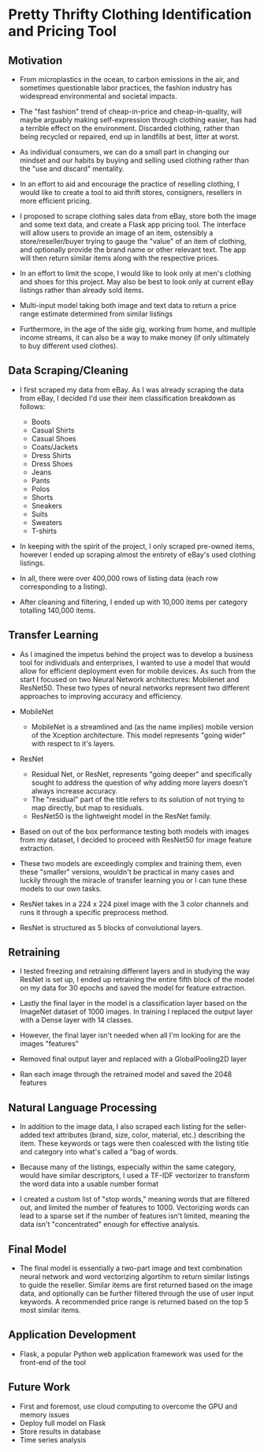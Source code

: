 # Pretty Thrifty Clothing Identification and Pricing Tool

## Motivation

* From microplastics in the ocean, to carbon emissions in the air, and sometimes questionable labor practices, the fashion industry has widespread environmental and societal impacts. 
* The "fast fashion" trend of cheap-in-price and cheap-in-quality, will maybe arguably making self-expression through clothing easier, has had a terrible effect on the environment. Discarded clothing, rather than being recycled or repaired, end up in landfills at best, litter at worst.
* As individual consumers, we can do a small part in changing our mindset and our habits by buying and selling used clothing rather than the "use and discard" mentality.
* In an effort to aid and encourage the practice of reselling clothing, I would like to create a tool to aid thrift stores, consigners, resellers in more efficient pricing.
* I proposed to scrape clothing sales data from eBay, store both the image and some text data, and create a Flask app pricing tool. The interface will allow users to provide an image of an item, ostensibly a store/reseller/buyer trying to gauge the "value" of an item of clothing, and optionally provide the brand name or other relevant text. The app will then return similar items along with the respective prices.
* In an effort to limit the scope, I would like to look only at men's clothing and shoes for this project. May also be best to look only at current eBay listings rather than already sold items.

* Multi-input model taking both image and text data to return a price range estimate determined from similar listings

* Furthermore, in the age of the side gig, working from home, and multiple income streams, it can also be a way to make money (if only ultimately to buy different used clothes).

## Data Scraping/Cleaning

* I first scraped my data from eBay. As I was already scraping the data from eBay, I decided I'd use their item classification breakdown as follows:
  - Boots
  - Casual Shirts
  - Casual Shoes
  - Coats/Jackets
  - Dress Shirts
  - Dress Shoes
  - Jeans
  - Pants
  - Polos
  - Shorts
  - Sneakers
  - Suits
  - Sweaters
  - T-shirts

* In keeping with the spirit of the project, I only scraped pre-owned items, however I ended up scraping almost the entirety of eBay's used clothing listings.
* In all, there were over 400,000 rows of listing data (each row corresponding to a listing).
* After cleaning and filtering, I ended up with 10,000 items per category totalling 140,000 items.

## Transfer Learning

* As I imagined the impetus behind the project was to develop a business tool for individuals and enterprises, I wanted to use a model that would allow for efficient deployment even for mobile devices. As such from the start I focused on two Neural Network architectures: Mobilenet and ResNet50. These two types of neural networks represent two different approaches to improving accuracy and efficiency.

* MobileNet
  * MobileNet is a streamlined and (as the name implies) mobile version of the Xception architecture. This model represents "going wider" with respect to it's layers.
 
* ResNet
  * Residual Net, or ResNet, represents "going deeper" and specifically sought to address the question of why adding more layers doesn't always increase accuracy.
  * The "residual" part of the title refers to its solution of not trying to map directly, but map to residuals.
  * ResNet50 is the lightweight model in the ResNet family.

* Based on out of the box performance testing both models with images from my dataset, I decided to proceed with ResNet50 for image feature extraction.

* These two models are exceedingly complex and training them, even these "smaller" versions, wouldn't be practical in many cases and luckily through the miracle of transfer learning you or I can tune these models to our own tasks.

* ResNet takes in a 224 x 224 pixel image with the 3 color channels and runs it through a specific preprocess method.

* ResNet is structured as 5 blocks of convolutional layers.

## Retraining

* I tested freezing and retraining different layers and in studying the way ResNet is set up, I ended up retraining the entire fifth block of the model on my data for 30 epochs and saved the model for feature extraction.

* Lastly the final layer in the model is a classification layer based on the ImageNet dataset of 1000 images. In training I replaced the output layer with a Dense layer with 14 classes.

* However, the final layer isn't needed when all I'm looking for are the images "features"

* Removed final output layer and replaced with a GlobalPooling2D layer

* Ran each image through the retrained model and saved the 2048 features

## Natural Language Processing

* In addition to the image data, I also scraped each listing for the seller-added text attributes (brand, size, color, material, etc.) describing the item. These keywords or tags were then coalesced with the listing title and category into what's called a "bag of words.

* Because many of the listings, especially within the same category, would have similar descriptors, I used a TF-IDF vectorizer to  transform the word data into a usable number format

* I created a custom list of "stop words," meaning words that are filtered out, and limited the number of features to 1000. Vectorizing words can lead to a sparse set if the number of features isn't limited, meaning the data isn't "concentrated" enough for effective analysis.

## Final Model

* The final model is essentially a two-part image and text combination neural network and word vectorizing algortihm to return similar listings to guide the reseller. Similar items are first returned based on the image data, and optionally can be further filtered through the use of user input keywords. A recommended price range is returned based on the top 5 most similar items.

## Application Development

* Flask, a popular Python web application framework was used for the front-end of the tool

## Future Work

* First and foremost, use cloud computing to overcome the GPU and memory issues
* Deploy full model on Flask
* Store results in database
* Time series analysis
